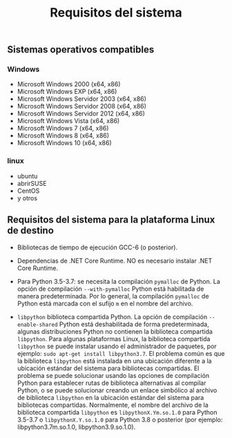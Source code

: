 ﻿---
title: Requisitos del sistema
second_title: Aspose.Finance for Python via .NET
type: docs
weight: 50
url: /es/python-net/system-requirements/
description:  Más información sobre los requisitos del sistema de la biblioteca Python Finance API
---
## **Sistemas operativos compatibles**
### **Windows**
- Microsoft Windows 2000 (x64, x86)
- Microsoft Windows EXP (x64, x86)
- Microsoft Windows Servidor 2003 (x64, x86)
- Microsoft Windows Servidor 2008 (x64, x86)
- Microsoft Windows Servidor 2012 (x64, x86)
- Microsoft Windows Vista (x64, x86)
- Microsoft Windows 7 (x64, x86)
- Microsoft Windows 8 (x64, x86)
- Microsoft Windows 10 (x64, x86)
### **linux**
- ubuntu
- abrirSUSE
- CentOS
- y otros

## Requisitos del sistema para la plataforma Linux de destino

- Bibliotecas de tiempo de ejecución GCC-6 (o posterior).

- Dependencias de .NET Core Runtime. NO es necesario instalar .NET Core Runtime.

- Para Python 3.5-3.7: se necesita la compilación `pymalloc` de Python. La opción de compilación `--with-pymalloc` Python está habilitada de manera predeterminada. Por lo general, la compilación `pymalloc` de Python está marcada con el sufijo `m` en el nombre del archivo.

- `libpython` biblioteca compartida Python. La opción de compilación `--enable-shared` Python está deshabilitada de forma predeterminada, algunas distribuciones Python no contienen la biblioteca compartida `libpython`. Para algunas plataformas Linux, la biblioteca compartida `libpython` se puede instalar usando el administrador de paquetes, por ejemplo: `sudo apt-get install libpython3.7`. El problema común es que la biblioteca `libpython` está instalada en una ubicación diferente a la ubicación estándar del sistema para bibliotecas compartidas. El problema se puede solucionar usando las opciones de compilación Python para establecer rutas de biblioteca alternativas al compilar Python, o se puede solucionar creando un enlace simbólico al archivo de biblioteca `libpython` en la ubicación estándar del sistema para bibliotecas compartidas. Normalmente, el nombre del archivo de la biblioteca compartida `libpython` es `libpythonX.Ym.so.1.0` para Python 3.5-3.7 o `libpythonX.Y.so.1.0` para Python 3.8 o posterior (por ejemplo: libpython3.7m.so.1.0, libpython3.9.so.1.0).
